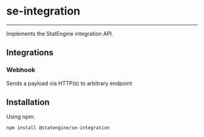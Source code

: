 
# se-integration
----------------
Implements the StatEngine integration API.

## Integrations

### Webhook

Sends a payload via HTTP(s) to arbitrary endpoint

## Installation

Using npm:
```
npm install @statengine/se-integration
```
